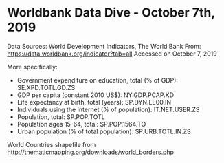 # Worldbank Data Dive - October 7th, 2019

Data Sources: World Development Indicators, The World Bank From: https://data.worldbank.org/indicator?tab=all Accessed on October 7, 2019

More specifically: 
* Government expenditure on education, total (% of GDP): SE.XPD.TOTL.GD.ZS
* GDP per capita (constant 2010 US$): NY.GDP.PCAP.KD
* Life expectancy at birth, total (years): SP.DYN.LE00.IN
* Individuals using the Internet (% of population): IT.NET.USER.ZS
* Population, total: SP.POP.TOTL
* Population ages 15-64, total: SP.POP.1564.TO
* Urban population (% of total population): SP.URB.TOTL.IN.ZS

World Countries shapefile from http://thematicmapping.org/downloads/world_borders.php
